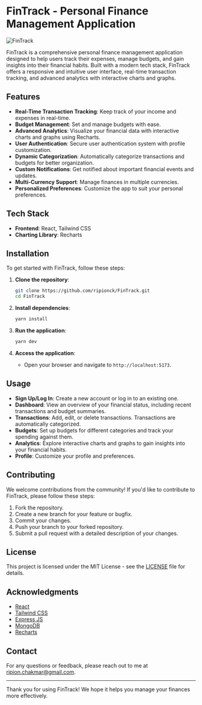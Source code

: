# FinTrack - Personal Finance Management Application

![FinTrack](https://via.placeholder.com/150) 

FinTrack is a comprehensive personal finance management application designed to help users track their expenses, manage budgets, and gain insights into their financial habits. Built with a modern tech stack, FinTrack offers a responsive and intuitive user interface, real-time transaction tracking, and advanced analytics with interactive charts and graphs.

## Features

- **Real-Time Transaction Tracking**: Keep track of your income and expenses in real-time.
- **Budget Management**: Set and manage budgets with ease.
- **Advanced Analytics**: Visualize your financial data with interactive charts and graphs using Recharts.
- **User Authentication**: Secure user authentication system with profile customization.
- **Dynamic Categorization**: Automatically categorize transactions and budgets for better organization.
- **Custom Notifications**: Get notified about important financial events and updates.
- **Multi-Currency Support**: Manage finances in multiple currencies.
- **Personalized Preferences**: Customize the app to suit your personal preferences.

## Tech Stack

- **Frontend**: React, Tailwind CSS
- **Charting Library**: Recharts

## Installation

To get started with FinTrack, follow these steps:

1. **Clone the repository**:
   ```bash
   git clone https://github.com/ripionck/FinTrack.git
   cd FinTrack
   ```

2. **Install dependencies**:
   ```bash
   yarn install
   ```

3. **Run the application**:
   ```bash
   yarn dev
   ```

4. **Access the application**:
   - Open your browser and navigate to `http://localhost:5173`.

## Usage

- **Sign Up/Log In**: Create a new account or log in to an existing one.
- **Dashboard**: View an overview of your financial status, including recent transactions and budget summaries.
- **Transactions**: Add, edit, or delete transactions. Transactions are automatically categorized.
- **Budgets**: Set up budgets for different categories and track your spending against them.
- **Analytics**: Explore interactive charts and graphs to gain insights into your financial habits.
- **Profile**: Customize your profile and preferences.

## Contributing

We welcome contributions from the community! If you'd like to contribute to FinTrack, please follow these steps:

1. Fork the repository.
2. Create a new branch for your feature or bugfix.
3. Commit your changes.
4. Push your branch to your forked repository.
5. Submit a pull request with a detailed description of your changes.

## License

This project is licensed under the MIT License - see the [LICENSE](LICENSE) file for details.

## Acknowledgments

- [React](https://reactjs.org/)
- [Tailwind CSS](https://tailwindcss.com/)
- [Express JS](https://expressjs.com/)
- [MongoDB](https://www.mongodb.com/)
- [Recharts](https://recharts.org/)

## Contact

For any questions or feedback, please reach out to me at [ripion.chakmar@gmail.com](mailto:ripion.chakmar@gmail.com).

---

Thank you for using FinTrack! We hope it helps you manage your finances more effectively.
